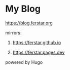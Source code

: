 # My Blog

https://blog.ferstar.org

mirrors:

1. https://ferstar.github.io

2. https://ferstar.pages.dev

powered by Hugo
